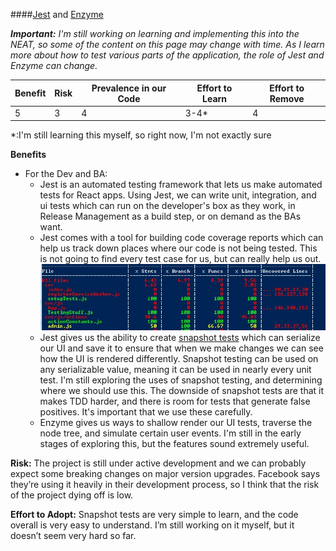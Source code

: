 ####[Jest](https://facebook.github.io/jest/) and [Enzyme](http://airbnb.io/enzyme/)

_**Important:** I'm still working on learning and implementing this into the NEAT, so some of the content on this page may change with time. As I learn more about how to test various parts of the application, the role of Jest and Enzyme can change._

| Benefit | Risk | Prevalence in our Code | Effort to Learn | Effort to Remove |
| ------- | ---- | ---------------------- | --------------- | ---------------- |
| 5       | 3    | 4                      | 3-4\*           | 4                |

\*:I'm still learning this myself, so right now, I'm not exactly sure

**Benefits**

* For the Dev and BA:
  * Jest is an automated testing framework that lets us make automated tests for React apps. Using Jest, we can write unit, integration, and ui tests which can run on the developer's box as they work, in Release Management as a build step, or on demand as the BAs want.
  * Jest comes with a tool for building code coverage reports which can help us track down places where our code is not being tested. This is not going to find every test case for us, but can really help us out.
    ![Picure of code coverage report](https://github.com/Jacksondr5/Jacksondr5.github.io/blob/master/imgs/jestCodeCoverage.jpg)
  * Jest gives us the ability to create [snapshot tests](https://facebook.github.io/jest/docs/en/snapshot-testing.html) which can serialize our UI and save it to ensure that when we make changes we can see how the UI is rendered differently. Snapshot testing can be used on any serializable value, meaning it can be used in nearly every unit test. I'm still exploring the uses of snapshot testing, and determining where we should use this. The downside of snapshot tests are that it makes TDD harder, and there is room for tests that generate false positives. It's important that we use these carefully.
  * Enzyme gives us ways to shallow render our UI tests, traverse the node tree, and simulate certain user events. I'm still in the early stages of exploring this, but the features sound extremely useful.

**Risk:** The project is still under active development and we can probably expect some breaking changes on major version upgrades. Facebook says they’re using it heavily in their development process, so I think that the risk of the project dying off is low.

**Effort to Adopt:** Snapshot tests are very simple to learn, and the code overall is very easy to understand. I’m still working on it myself, but it doesn’t seem very hard so far.
